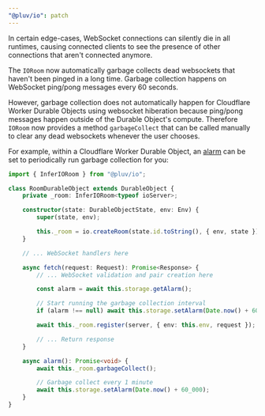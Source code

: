 ```yaml
---
"@pluv/io": patch
---
```


In certain edge-cases, WebSocket connections can silently die in all runtimes, causing connected clients to see the presence of other connections that aren't connected anymore.

The `IORoom` now automatically garbage collects dead websockets that haven't been pinged in a long time. Garbage collection happens on WebSocket ping/pong messages every 60 seconds.

However, garbage collection does not automatically happen for Cloudflare Worker Durable Objects using websocket hiberation because ping/pong messages happen outside of the Durable Object's compute. Therefore `IORoom` now provides a method `garbageCollect` that can be called manually to clear any dead websockets whenever the user chooses.

For example, within a Cloudflare Worker Durable Object, an [alarm](https://developers.cloudflare.com/durable-objects/api/alarms/) can be set to periodically run garbage collection for you:

```ts
import { InferIORoom } from "@pluv/io";

class RoomDurableObject extends DurableObject {
    private _room: InferIORoom<typeof ioServer>;

    constructor(state: DurableObjectState, env: Env) {
        super(state, env);

        this._room = io.createRoom(state.id.toString(), { env, state });
    }

    // ... WebSocket handlers here

    async fetch(request: Request): Promise<Response> {
        // ... WebSocket validation and pair creation here

        const alarm = await this.storage.getAlarm();

        // Start running the garbage collection interval
        if (alarm !== null) await this.storage.setAlarm(Date.now() + 60_000);

        await this._room.register(server, { env: this.env, request });

        // ... Return response
    }

    async alarm(): Promise<void> {
        await this._room.garbageCollect();

        // Garbage collect every 1 minute
        await this.storage.setAlarm(Date.now() + 60_000);
    }
}
```
